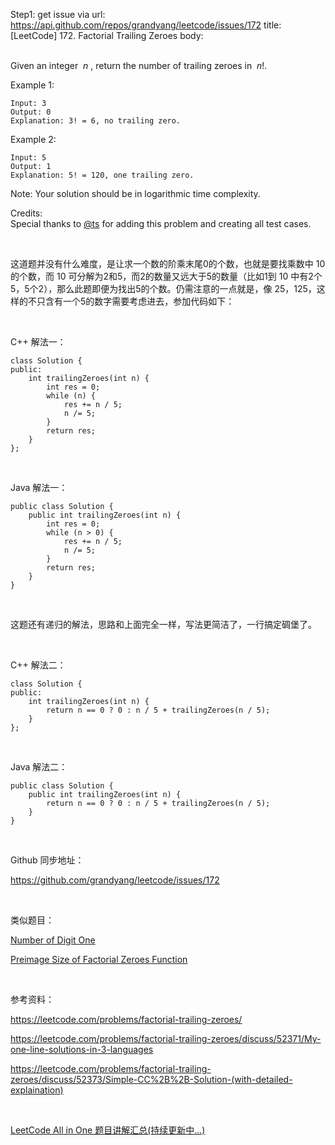 Step1: get issue via url: https://api.github.com/repos/grandyang/leetcode/issues/172 
 title:[LeetCode] 172. Factorial Trailing Zeroes 
 body:  
  

Given an integer  _n_ , return the number of trailing zeroes in  _n_!.

Example 1:
    
    
    Input: 3
    Output: 0
    Explanation: 3! = 6, no trailing zero.

Example 2:
    
    
    Input: 5
    Output: 1
    Explanation: 5! = 120, one trailing zero.

Note: Your solution should be in logarithmic time complexity.

Credits:  
Special thanks to [@ts](https://oj.leetcode.com/discuss/user/ts) for adding this problem and creating all test cases.

 

这道题并没有什么难度，是让求一个数的阶乘末尾0的个数，也就是要找乘数中 10 的个数，而 10 可分解为2和5，而2的数量又远大于5的数量（比如1到 10 中有2个5，5个2），那么此题即便为找出5的个数。仍需注意的一点就是，像 25，125，这样的不只含有一个5的数字需要考虑进去，参加代码如下：

 

C++ 解法一：
    
    
    class Solution {
    public:
        int trailingZeroes(int n) {
            int res = 0;
            while (n) {
                res += n / 5;
                n /= 5;
            }
            return res;
        }
    };

 

Java 解法一：
    
    
    public class Solution {
        public int trailingZeroes(int n) {
            int res = 0;
            while (n > 0) {
                res += n / 5;
                n /= 5;
            }
            return res;
        }
    }

 

这题还有递归的解法，思路和上面完全一样，写法更简洁了，一行搞定碉堡了。

 

C++ 解法二：
    
    
    class Solution {
    public:
        int trailingZeroes(int n) {
            return n == 0 ? 0 : n / 5 + trailingZeroes(n / 5);
        }
    };

 

Java 解法二：
    
    
    public class Solution {
        public int trailingZeroes(int n) {
            return n == 0 ? 0 : n / 5 + trailingZeroes(n / 5);
        }
    }

 

Github 同步地址：

<https://github.com/grandyang/leetcode/issues/172>

 

类似题目：

[Number of Digit One](http://www.cnblogs.com/grandyang/p/4629032.html)

[Preimage Size of Factorial Zeroes Function](http://www.cnblogs.com/grandyang/p/9214055.html)    

 

参考资料：

<https://leetcode.com/problems/factorial-trailing-zeroes/>

<https://leetcode.com/problems/factorial-trailing-zeroes/discuss/52371/My-one-line-solutions-in-3-languages>

<https://leetcode.com/problems/factorial-trailing-zeroes/discuss/52373/Simple-CC%2B%2B-Solution-(with-detailed-explaination)>

 

[LeetCode All in One 题目讲解汇总(持续更新中...)](http://www.cnblogs.com/grandyang/p/4606334.html)
